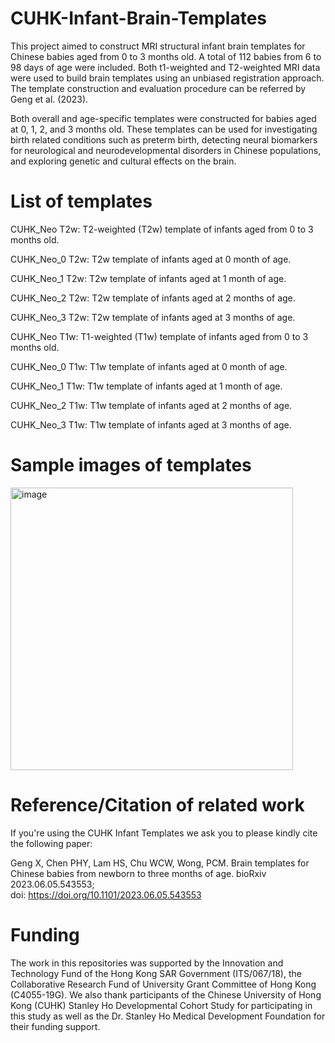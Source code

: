 # CUHK-Infant-Brain-Templates

This project aimed to construct MRI structural infant brain templates for Chinese babies aged from 0 to 3 months old. A total of 112 babies from 6 to 98 days of age were included. Both t1-weighted and T2-weighted MRI data were used to build brain templates using an unbiased registration approach. The template construction and evaluation procedure can be referred by Geng et al. (2023). 

Both overall and age-specific templates were constructed for babies aged at 0, 1, 2, and 3 months old. These templates can be used for investigating birth related conditions such as preterm birth, detecting neural biomarkers for neurological and neurodevelopmental disorders in Chinese populations, and exploring genetic and cultural effects on the brain. 

# List of templates 
CUHK_Neo T2w: T2-weighted (T2w) template of infants aged from 0 to 3 months old. 

CUHK_Neo_0 T2w: T2w template of infants aged at 0 month of age.

CUHK_Neo_1 T2w: T2w template of infants aged at 1 month of age.

CUHK_Neo_2 T2w: T2w template of infants aged at 2 months of age.

CUHK_Neo_3 T2w: T2w template of infants aged at 3 months of age.

CUHK_Neo T1w: T1-weighted (T1w) template of infants aged from 0 to 3 months old. 

CUHK_Neo_0 T1w: T1w template of infants aged at 0 month of age.

CUHK_Neo_1 T1w: T1w template of infants aged at 1 month of age.

CUHK_Neo_2 T1w: T1w template of infants aged at 2 months of age.

CUHK_Neo_3 T1w: T1w template of infants aged at 3 months of age.

# Sample images of templates 
<img width="452" alt="image" src="https://github.com/gengxhk/CUHK-Infant-Brain-Templates/assets/138180267/64bd942e-45b4-40e3-a566-8c68bd4d10ff">

# Reference/Citation of related work

If you're using the CUHK Infant Templates we ask you to please kindly cite the following paper:

Geng X, Chen PHY, Lam  HS, Chu WCW, Wong, PCM. Brain templates for Chinese babies from newborn to three months of age. bioRxiv 2023.06.05.543553;  
doi: https://doi.org/10.1101/2023.06.05.543553

# Funding
The work in this repositories was supported by the Innovation and Technology Fund of the Hong Kong SAR Government (ITS/067/18), the Collaborative Research Fund of University Grant Committee of Hong Kong (C4055-19G). We also thank participants of the Chinese University of Hong Kong (CUHK) Stanley Ho Developmental Cohort Study for participating in this study as well as the Dr. Stanley Ho Medical Development Foundation for their funding support.










